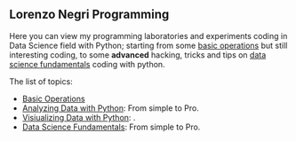 ## Lorenzo Negri Programming

Here you can view my programming laboratories and experiments coding in Data Science field with Python; starting from some [basic operations](https://github.com/LorenzoNegri/Python-Labs/tree/master/Basics) but still interesting coding, to some **advanced** hacking, tricks and tips on [data science fundamentals](https://lorenzonegri.github.io/Python-Labs/) coding with python.

The list of topics:
 - [Basic Operations](https://github.com/LorenzoNegri/Python-Labs/tree/master/Basics)
 - [Analyzing Data with Python](https://github.com/LorenzoNegri/Python-Labs/tree/master/Analyzing%20Data%20with%20Python): From simple to Pro.
 - [Visiualizing Data with Python](https://lorenzonegri.github.io/Python-Labs/): .
 - [Data Science Fundamentals](https://lorenzonegri.github.io/Python-Labs/): From simple to Pro.


